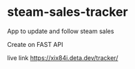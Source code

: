 # steam-sales-tracker
App to update and follow steam sales

Create on FAST API

live link https://xix84i.deta.dev/tracker/
